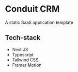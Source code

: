 # Conduit CRM
A static SaaS application template
## Tech-stack
- Next JS
- Typescript
- Tailwind CSS
- Framer Motion
